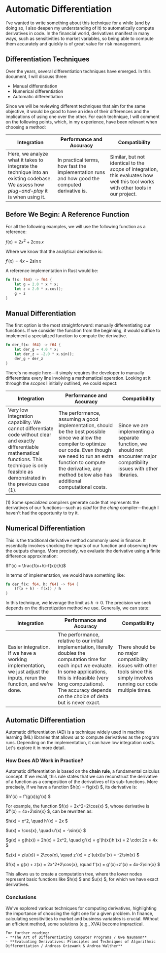 # Automatic Differentiation

I've wanted to write something about this technique for a while (and by doing so, I also deepen my understanding of it) to automatically compute derivatives in code. In the financial world, derivatives manifest in many ways, such as sensitivities to market variables, so being able to compute them accurately and quickly is of great value for risk management.

## Differentiation Techniques

Over the years, several differentiation techniques have emerged. In this document, I will discuss three:

- Manual differentiation
- Numerical differentiation
- Automatic differentiation

Since we will be reviewing different techniques that aim for the same objective, it would be good to have an idea of their differences and the implications of using one over the other. For each technique, I will comment on the following points, which, in my experience, have been relevant when choosing a method:

| Integration | Performance and Accuracy | Compatibility |
| --- | --- | --- |
| Here, we analyze what it takes to integrate the technique into an existing codebase. We assess how *plug-and-play* it is when using it. | In practical terms, how fast the implementation runs and how good the computed derivative is. | Similar, but not identical to the *scope* of integration, this evaluates how well this tool works with other tools in our project. |

## Before We Begin: A Reference Function

For all the following examples, we will use the following function as a reference:

$f(x) = 2x^2+2\cos{x}$

Where we know that the analytical derivative is:

$f'(x) = 4x-2\sin{x}$

A reference implementation in Rust would be:

```rust
fn f(x: f64) -> f64 {
    let g = 2.0 * x * x;
    let z = 2.0 * x.cos();
    g + z
}
```

## Manual Differentiation

The first option is the most straightforward: manually differentiating our functions. If we consider the function from the beginning, it would suffice to implement a specialized function to compute the derivative.

```rust
fn der_f(x: f64) -> f64 {
    let der_g = 4.0 * x;
    let der_z = -2.0 * x.sin();
    der_g + der_z
}
```

There's no magic here—it simply requires the developer to manually differentiate every line involving a mathematical operation. Looking at it through the *scopes* I initially outlined, we could expect:

| Integration | Performance and Accuracy | Compatibility |
| --- | --- | --- |
| Very low integration capability. We cannot differentiate code without clear and exactly differentiable mathematical functions. This technique is only feasible as demonstrated in the previous case (1). | The performance, assuming a good implementation, should be the best possible since we allow the compiler to optimize our code. Even though we need to run an extra function to compute the derivative, any method below also has additional computational costs. | Since we are implementing a separate function, we should not encounter major compatibility issues with other libraries. |

(1) Some specialized compilers generate code that represents the derivatives of our functions—such as *clad* for the *clang* compiler—though I haven't had the opportunity to try it.

## Numerical Differentiation

This is the traditional derivative method commonly used in finance. It essentially involves shocking the inputs of our function and observing how the outputs change. More precisely, we evaluate the derivative using a finite difference approximation:

$f'(x) = \frac{f(x+h)-f(x)}{h}$

In terms of implementation, we would have something like:

```rust
fn der_f(x: f64, h: f64) -> f64 {
    (f(x + h) - f(x)) / h
}
```

In this technique, we leverage the limit as $h \rightarrow 0$. The precision we seek depends on the discretization method we use. Generally, we can state:

| Integration | Performance and Accuracy | Compatibility |
| --- | --- | --- |
| Easier integration. If we have a working implementation, we just adjust the inputs, rerun the function, and we're done. | The performance, relative to our initial implementation, literally doubles the computation time for each input we evaluate. In some applications, this is infeasible (very long computations). The accuracy depends on the choice of delta but is never exact. | There should be no major compatibility issues with other tools since this simply involves running our code multiple times. |

## Automatic Differentiation

Automatic differentiation (AD) is a technique widely used in machine learning (ML) libraries that allows us to compute derivatives as the program runs. Depending on the implementation, it can have low integration costs. Let's explore it in more detail.

### How Does AD Work in Practice?

Automatic differentiation is based on the **chain rule**, a fundamental calculus concept. If we recall, this rule states that we can reconstruct the derivative of a function as a composition of the derivatives of its sub-functions. More precisely, if we have a function $h(x) = f(g(x)) $, its derivative is:

$h'(x) = f'(g(x))g'(x)
$

For example, the function $f(x) = 2x^2+2\cos{x} $, whose derivative is $f'(x) = 4x+2\sin{x} $, can be rewritten as:

$h(x) = x^2, \quad h'(x) = 2x
$

$u(x) = \cos{x}, \quad u'(x) = -\sin{x}
$

$g(x) = g(h(x)) = 2h(x) = 2x^2, \quad g'(x) = g'(h(x))h'(x) = 2 \cdot 2x = 4x
$

$z(x) = z(u(x)) = 2\cos{x}, \quad z'(x) = z'(u(x))u'(x) = -2\sin{x}
$

$f(x) = g(x) + z(x) = 2x^2+2\cos{x}, \quad f'(x) = g'(x)+z'(x) = 4x-2\sin{x}
$

This allows us to create a computation tree, where the lower nodes represent basic functions like $h(x) $ and $u(x) $, for which we have exact derivatives.

### Conclusions

We've explored various techniques for computing derivatives, highlighting the importance of choosing the right one for a given problem. In finance, calculating sensitivities to market and business variables is crucial. Without an efficient method, some solutions (e.g., XVA) become impractical.

```{seealso}
For further reading:
- **The Art of Differentiating Computer Programs / Uwe Naumann**
- **Evaluating Derivatives: Principles and Techniques of Algorithmic Differentiation / Andreas Griewank & Andrea Walther**
```
